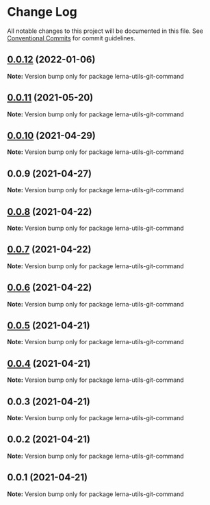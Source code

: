 # Change Log

All notable changes to this project will be documented in this file.
See [Conventional Commits](https://conventionalcommits.org) for commit guidelines.

## [0.0.12](https://github.com/imcuttle/lerna-gpm/compare/lerna-utils-git-command@0.0.11...lerna-utils-git-command@0.0.12) (2022-01-06)

**Note:** Version bump only for package lerna-utils-git-command

## [0.0.11](https://github.com/imcuttle/lerna-commands/compare/lerna-utils-git-command@0.0.10...lerna-utils-git-command@0.0.11) (2021-05-20)

**Note:** Version bump only for package lerna-utils-git-command

## [0.0.10](https://github.com/imcuttle/lerna-commands/compare/lerna-utils-git-command@0.0.9...lerna-utils-git-command@0.0.10) (2021-04-29)

**Note:** Version bump only for package lerna-utils-git-command

## 0.0.9 (2021-04-27)

**Note:** Version bump only for package lerna-utils-git-command

## [0.0.8](https://github.com/imcuttle/lerna-commands/compare/v0.0.6...v0.0.8) (2021-04-22)

**Note:** Version bump only for package lerna-utils-git-command

## [0.0.7](https://github.com/imcuttle/lerna-commands/compare/v0.0.6...v0.0.7) (2021-04-22)

**Note:** Version bump only for package lerna-utils-git-command

## [0.0.6](https://github.com/imcuttle/lerna-commands/compare/v0.0.5...v0.0.6) (2021-04-22)

**Note:** Version bump only for package lerna-utils-git-command

## [0.0.5](https://github.com/imcuttle/lerna-commands/compare/v0.0.4...v0.0.5) (2021-04-21)

**Note:** Version bump only for package lerna-utils-git-command

## [0.0.4](https://github.com/imcuttle/lerna-commands/compare/v0.0.3...v0.0.4) (2021-04-21)

**Note:** Version bump only for package lerna-utils-git-command

## 0.0.3 (2021-04-21)

**Note:** Version bump only for package lerna-utils-git-command

## 0.0.2 (2021-04-21)

**Note:** Version bump only for package lerna-utils-git-command

## 0.0.1 (2021-04-21)

**Note:** Version bump only for package lerna-utils-git-command
